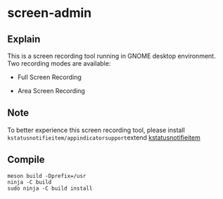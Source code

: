 # screen-admin

## Explain

This is a screen recording tool running in GNOME desktop environment.
Two recording modes are available:

* Full Screen Recording

* Area Screen Recording

## Note

To better experience this screen recording tool, please install ```kstatusnotifieitem/appindicatorsupport```extend
[kstatusnotifieitem](https://github.com/ubuntu/gnome-shell-extension-appindicator)

## Compile

```
meson build -Dprefix=/usr
ninja -C build
sudo ninja -C build install

```
